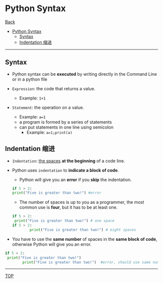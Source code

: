 # Python Syntax

[Back](../index.md)

- [Python Syntax](#python-syntax)
  - [Syntax](#syntax)
  - [Indentation 缩进](#indentation-缩进)

---

## Syntax

- Python syntax can be **executed** by writing directly in the Command Line or in a python file

- `Expression`: the code that returns a value.

  - Example: `1+1`

- `Statement`: the operation on a value.
  - Example: `a=1`
  - a program is formed by a series of statements
  - can put statements in one line using semicolon
    - Example: `a=1;print(a)`

## Indentation 缩进

- `Indentation`: <u>the spaces</u> **at the beginning** of a code line.

- Python uses `indentation` to **indicate a block of code**.

  - Python will give you an **error** if you **skip** the indentation.

  ```py
  if 5 > 2:
  print("Five is greater than two!") #error
  ```

  - The number of spaces is up to you as a programmer, the most common use is **four**, but it has to be at least one.

  ```py
  if 5 > 2:
   print("Five is greater than two!") # one space
  if 5 > 2:
          print("Five is greater than two!") # eight spaces
  ```

- You have to use the **same number** of spaces in the **same block of code**, otherwise Python will give you an error.

```py
if 5 > 2:
 print("Five is greater than two!")
        print("Five is greater than two!")  #error, should use same number of spaces in the same block
```

---

[TOP](#python-syntax)
